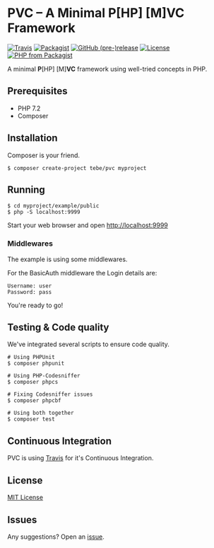 # PVC – A Minimal P[HP] [M]VC Framework

[![Travis](https://img.shields.io/travis/tbreuss/pvc.svg)](https://travis-ci.org/tbreuss/pvc)
[![Packagist](https://img.shields.io/packagist/dt/tebe/pvc.svg)](https://packagist.org/packages/tebe/pvc)
[![GitHub (pre-)release](https://img.shields.io/github/release/tbreuss/pvc/all.svg)](https://github.com/tbreuss/pvc/releases)
[![License](https://img.shields.io/github/license/tbreuss/pvc.svg)](https://github.com/tbreuss/pvc/blob/master/LICENSE)
[![PHP from Packagist](https://img.shields.io/packagist/php-v/tebe/pvc.svg)](https://packagist.org/packages/tebe/pvc)

A minimal **P**[HP] [M]**VC** framework using well-tried concepts in PHP.  


## Prerequisites

- PHP 7.2
- Composer


## Installation

Composer is your friend.

    $ composer create-project tebe/pvc myproject


## Running

    $ cd myproject/example/public
    $ php -S localhost:9999

Start your web browser and open <http://localhost:9999>


### Middlewares

The example is using some middlewares.

For the BasicAuth middleware the Login details are:

    Username: user
    Password: pass 

You're ready to go!


## Testing & Code quality

We've integrated several scripts to ensure code quality.

    # Using PHPUnit
    $ composer phpunit

    # Using PHP-Codesniffer
    $ composer phpcs
    
    # Fixing Codesniffer issues
    $ composer phpcbf
    
    # Using both together
    $ composer test


## Continuous Integration

PVC is using [Travis](<https://travis-ci.org/tbreuss/pvc>) for it's Continuous Integration.


## License

[MIT License](https://github.com/tbreuss/pvc/blob/master/LICENSE)


## Issues

Any suggestions? Open an [issue](https://github.com/tbreuss/pvc/issues).
